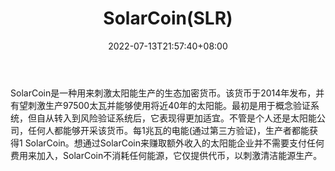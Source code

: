 ﻿---
weight: 
title: "SolarCoin(SLR)"
description: "SolarCoin是一种用来刺激太阳能生产的生态加密货币"
date: 2022-07-13T21:57:40+08:00
lastmod: 2022-07-13T16:45:40+08:00
draft: false
authors: ["浮尘"]
featuredImage: "solarcoinslr.webp"
link: "https://solarcoin.org/"
tags: ["数字代币","SolarCoin(SLR)"]
categories: ["navigation"]
navigation: ["数字代币"]
lightgallery: true
toc: true
pinned: false
recommend: false
recommend1: false
---
SolarCoin是一种用来刺激太阳能生产的生态加密货币。该货币于2014年发布，并有望刺激生产97500太瓦并能够使用将近40年的太阳能。最初是用于概念验证系统，但自从转入到风险验证系统后，它表现得更加适宜。不管是个人还是太阳能公司，任何人都能够开采该货币。每1兆瓦的电能(通过第三方验证)，生产者都能获得1 SolarCoin。想通过SolarCoin来赚取额外收入的太阳能企业并不需要支付任何费用来加入，SolarCoin不消耗任何能源，它仅提供代币，以刺激清洁能源生产。
